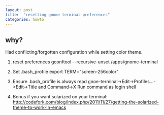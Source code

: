 ```yaml
---
layout: post
title:  "resetting gnome terminal preferences"
categories: howto
---
```


why?
----

Had conflicting/forgotten configuration while setting color theme.


1. reset preferences
gconftool --recursive-unset /apps/gnome-terminal

2. Set .bash_profile
export TERM="screen-256color"

3. Ensure .bash_profile is always read
gnoe-terminal->Edit->Profiles...->Edit->Title and Command->X Run command as login shell

4. Bonus if you want solarized on your terminal:
http://codefork.com/blog/index.php/2011/11/27/getting-the-solarized-theme-to-work-in-emacs
